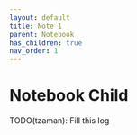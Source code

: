 ```yaml
---
layout: default
title: Note 1
parent: Notebook
has_children: true
nav_order: 1
---
```


# Notebook Child

TODO(tzaman): Fill this log
